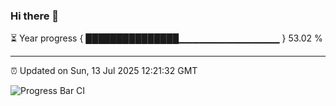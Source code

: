 ### Hi there 👋

⏳ Year progress { ███████████████▁▁▁▁▁▁▁▁▁▁▁▁▁▁▁ } 53.02 %

---

⏰ Updated on Sun, 13 Jul 2025 12:21:32 GMT

![Progress Bar CI](https://github.com/Shyam-Makwana/GitHub-Actions-Demo/workflows/Progress%20Bar%20CI/badge.svg)
